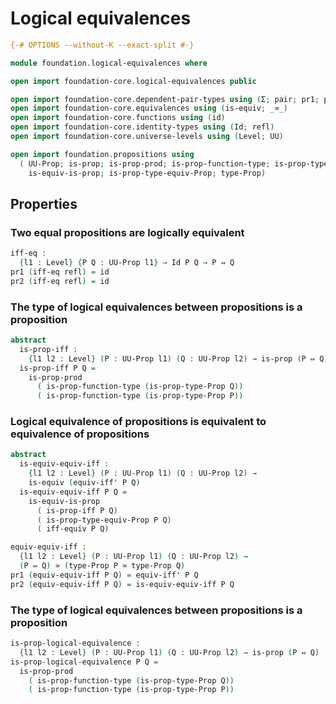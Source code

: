 # Logical equivalences

```agda
{-# OPTIONS --without-K --exact-split #-}

module foundation.logical-equivalences where

open import foundation-core.logical-equivalences public

open import foundation-core.dependent-pair-types using (Σ; pair; pr1; pr2)
open import foundation-core.equivalences using (is-equiv; _≃_)
open import foundation-core.functions using (id)
open import foundation-core.identity-types using (Id; refl)
open import foundation-core.universe-levels using (Level; UU)

open import foundation.propositions using
  ( UU-Prop; is-prop; is-prop-prod; is-prop-function-type; is-prop-type-Prop;
    is-equiv-is-prop; is-prop-type-equiv-Prop; type-Prop)
```

## Properties

### Two equal propositions are logically equivalent

```agda
iff-eq :
  {l1 : Level} {P Q : UU-Prop l1} → Id P Q → P ⇔ Q
pr1 (iff-eq refl) = id
pr2 (iff-eq refl) = id
```

### The type of logical equivalences between propositions is a proposition

```agda
abstract
  is-prop-iff :
    {l1 l2 : Level} (P : UU-Prop l1) (Q : UU-Prop l2) → is-prop (P ⇔ Q)
  is-prop-iff P Q =
    is-prop-prod
      ( is-prop-function-type (is-prop-type-Prop Q))
      ( is-prop-function-type (is-prop-type-Prop P))
```

### Logical equivalence of propositions is equivalent to equivalence of propositions

```agda
abstract
  is-equiv-equiv-iff :
    {l1 l2 : Level} (P : UU-Prop l1) (Q : UU-Prop l2) →
    is-equiv (equiv-iff' P Q)
  is-equiv-equiv-iff P Q =
    is-equiv-is-prop
      ( is-prop-iff P Q)
      ( is-prop-type-equiv-Prop P Q)
      ( iff-equiv P Q)

equiv-equiv-iff :
  {l1 l2 : Level} (P : UU-Prop l1) (Q : UU-Prop l2) →
  (P ⇔ Q) ≃ (type-Prop P ≃ type-Prop Q)
pr1 (equiv-equiv-iff P Q) = equiv-iff' P Q
pr2 (equiv-equiv-iff P Q) = is-equiv-equiv-iff P Q
```

### The type of logical equivalences between propositions is a proposition

```agda
is-prop-logical-equivalence :
  {l1 l2 : Level} (P : UU-Prop l1) (Q : UU-Prop l2) → is-prop (P ⇔ Q)
is-prop-logical-equivalence P Q =
  is-prop-prod
    ( is-prop-function-type (is-prop-type-Prop Q))
    ( is-prop-function-type (is-prop-type-Prop P))
```
